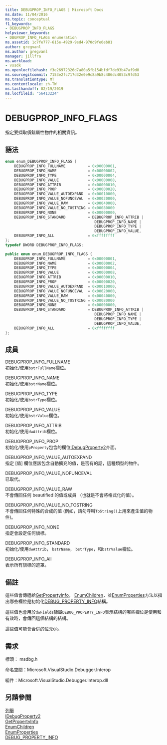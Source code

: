 ```yaml
---
title: DEBUGPROP_INFO_FLAGS | Microsoft Docs
ms.date: 11/04/2016
ms.topic: conceptual
f1_keywords:
- DEBUGPROP_INFO_FLAGS
helpviewer_keywords:
- DBGPROP_INFO_FLAGS enumeration
ms.assetid: 1c7fe777-615e-4929-9ed4-970d9fe0eb81
author: gregvanl
ms.author: gregvanl
manager: jillfra
ms.workload:
- vssdk
ms.openlocfilehash: f3e26972326d7a80a5fb154bfdf7de93b47af9d0
ms.sourcegitcommit: 7153e2fc717d32e0e9c8a9b8c406dc4053c9fd53
ms.translationtype: MT
ms.contentlocale: zh-TW
ms.lasthandoff: 02/19/2019
ms.locfileid: "56413224"
---
```

# <a name="debugpropinfoflags"></a>DEBUGPROP_INFO_FLAGS
指定要擷取偵錯屬性物件的相關資訊。

## <a name="syntax"></a>語法

```cpp
enum enum_DEBUGPROP_INFO_FLAGS {
    DEBUGPROP_INFO_FULLNAME          = 0x00000001,
    DEBUGPROP_INFO_NAME              = 0x00000002,
    DEBUGPROP_INFO_TYPE              = 0x00000004,
    DEBUGPROP_INFO_VALUE             = 0x00000008,
    DEBUGPROP_INFO_ATTRIB            = 0x00000010,
    DEBUGPROP_INFO_PROP              = 0x00000020,
    DEBUGPROP_INFO_VALUE_AUTOEXPAND  = 0x00010000,
    DEBUGPROP_INFO_VALUE_NOFUNCEVAL  = 0x00020000,
    DEBUGPROP_INFO_VALUE_RAW         = 0x00040000,
    DEBUGPROP_INFO_VALUE_NO_TOSTRING = 0x00080000
    DEBUGPROP_INFO_NONE              = 0x00000000,
    DEBUGPROP_INFO_STANDARD          = DEBUGPROP_INFO_ATTRIB |
                                        DEBUGPROP_INFO_NAME |
                                        DEBUGPROP_INFO_TYPE |
                                        DEBUGPROP_INFO_VALUE,
    DEBUGPROP_INFO_ALL               = 0xffffffff
};
typedef DWORD DEBUGPROP_INFO_FLAGS;
```

```csharp
public enum enum_DEBUGPROP_INFO_FLAGS {
    DEBUGPROP_INFO_FULLNAME          = 0x00000001,
    DEBUGPROP_INFO_NAME              = 0x00000002,
    DEBUGPROP_INFO_TYPE              = 0x00000004,
    DEBUGPROP_INFO_VALUE             = 0x00000008,
    DEBUGPROP_INFO_ATTRIB            = 0x00000010,
    DEBUGPROP_INFO_PROP              = 0x00000020,
    DEBUGPROP_INFO_VALUE_AUTOEXPAND  = 0x00010000,
    DEBUGPROP_INFO_VALUE_NOFUNCEVAL  = 0x00020000,
    DEBUGPROP_INFO_VALUE_RAW         = 0x00040000,
    DEBUGPROP_INFO_VALUE_NO_TOSTRING = 0x00080000
    DEBUGPROP_INFO_NONE              = 0x00000000,
    DEBUGPROP_INFO_STANDARD          = DEBUGPROP_INFO_ATTRIB |
                                        DEBUGPROP_INFO_NAME |
                                        DEBUGPROP_INFO_TYPE |
                                        DEBUGPROP_INFO_VALUE,
    DEBUGPROP_INFO_ALL               = 0xffffffff
};
```

## <a name="members"></a>成員
DEBUGPROP_INFO_FULLNAME  
初始化/使用`bstrFullName`欄位。

DEBUGPROP_INFO_NAME  
初始化/使用`bstrName`欄位。

DEBUGPROP_INFO_TYPE  
初始化/使用`bstrType`欄位。

DEBUGPROP_INFO_VALUE  
初始化/使用`bstrValue`欄位。

DEBUGPROP_INFO_ATTRIB  
初始化/使用`dwAttrib`欄位。

DEBUGPROP_INFO_PROP  
初始化/使用`pProperty`包含的欄位[IDebugProperty2](../../../extensibility/debugger/reference/idebugproperty2.md)介面。

DEBUGPROP_INFO_VALUE_AUTOEXPAND  
指定 [值] 欄位應該包含自動擴充的值，是否有的話，這種類型的物件。

DEBUGPROP_INFO_VALUE_NOFUNCEVAL  
已取代。

DEBUGPROP_INFO_VALUE_RAW  
不會傳回任何 beautified 的值或成員 （也就是不會將格式化的值）。

DEBUGPROP_INFO_VALUE_NO_TOSTRING  
不會傳回任何特殊的合成的值 (例如，請勿呼叫`ToString()`上用來產生值的物件)。

DEBUGPROP_INFO_NONE  
指定會設定任何旗標。

DEBUGPROP_INFO_STANDARD  
初始化/使用`dwAttrib`， `bstrName`， `bstrType`，和`bstrValue`欄位。

DEBUGPROP_INFO_All  
表示所有旗標的遮罩。

## <a name="remarks"></a>備註
這些值會傳遞給[GetPropertyInfo](../../../extensibility/debugger/reference/idebugproperty2-getpropertyinfo.md)， [EnumChildren](../../../extensibility/debugger/reference/idebugproperty2-enumchildren.md)，並[EnumProperties](../../../extensibility/debugger/reference/idebugstackframe2-enumproperties.md)方法以指出哪些欄位是初始化[DEBUG_PROPERTY_INFO](../../../extensibility/debugger/reference/debug-property-info.md)結構。

這些值也會用於`dwFields`隸屬`DEBUG_PROPERTY_INFO`表示結構的哪些欄位是使用和有效時，會傳回這個結構的結構。

這些值可能會合併的位元`OR`。

## <a name="requirements"></a>需求
標頭： msdbg.h

命名空間：Microsoft.VisualStudio.Debugger.Interop

組件︰Microsoft.VisualStudio.Debugger.Interop.dll

## <a name="see-also"></a>另請參閱
[列舉](../../../extensibility/debugger/reference/enumerations-visual-studio-debugging.md)  
[IDebugProperty2](../../../extensibility/debugger/reference/idebugproperty2.md)  
[GetPropertyInfo](../../../extensibility/debugger/reference/idebugproperty2-getpropertyinfo.md)  
[EnumChildren](../../../extensibility/debugger/reference/idebugproperty2-enumchildren.md)  
[EnumProperties](../../../extensibility/debugger/reference/idebugstackframe2-enumproperties.md)  
[DEBUG_PROPERTY_INFO](../../../extensibility/debugger/reference/debug-property-info.md)
